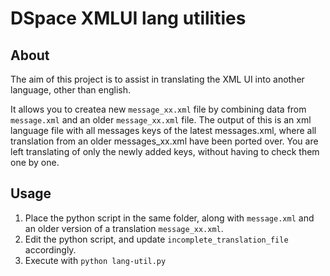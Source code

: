 # DSpace XMLUI lang utilities
## About
The aim of this project is to assist in translating the XML UI into 
another language, other than english.

It allows you to createa new `message_xx.xml` file by combining data
from `message.xml` and an older `message_xx.xml` file.
The output of this is an xml language file with all messages keys of
the latest messages.xml, where all translation from an older 
messages_xx.xml have been ported over. You are left translating of only
 the newly added keys, without having to check them one by one.


## Usage
1. Place the python script in the same folder, along with `message.xml`
and an older version of a translation `message_xx.xml`.
2. Edit the python script, and update `incomplete_translation_file`
 accordingly.
3. Execute with `python lang-util.py`
